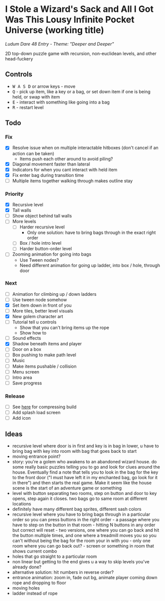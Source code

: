# **I Stole a Wizard's Sack and All I Got Was This Lousy Infinite Pocket Universe** (working title)
*Ludum Dare 48 Entry - Theme: "Deeper and Deeper"*

2D top-down puzzle game with recursion, non-euclidean levels, and other head-fuckery

## Controls
- <kbd>W A S D</kbd> or arrow keys - move
- <kbd>Q</kbd> - pick up item, like a key or a bag, or set down item if one is being held, or swap with item
- <kbd>E</kbd> - interact with something like going into a bag
- <kbd>R</kbd> - restart level

## Todo

### Fix
- [x] Resolve issue when on multiple interactable hitboxes (don't cancel if an action can be taken)
  - Items push each other around to avoid piling?
- [x] Diagonal movement faster than lateral
- [x] Indicators for when you cant interact with held item
- [x] Fix enter bag during transition time
- [ ] Multiple items together walking through makes outline stay

### Priority
- [x] Recursive level
- [x] Tall walls
- [ ] Show object behind tall walls
- [ ] More levels
  - [ ] Harder recursive level
    - Only one solution: have to bring bags through in the exact right order
  - [ ] Box / hole intro level
  - [ ] Harder button-order level
- [ ] Zooming animation for going into bags
  - Use Tween nodes?
  - Need different animation for going up ladder, into box / hole, through door

### Next
- [ ] Animation for climbing up / down ladders
- [ ] Use tween node somehow
- [x] Set item down in front of you
- [ ] More tiles, better level visuals
- [x] New golem character art
- [ ] Tutorial tell u controls
  - Show that you can't bring items up the rope
  - Show how to 
- [ ] Sound effects
- [x] Shadow beneath items and player
- [ ] Door on a box
- [ ] Box pushing to make path level
- [ ] Music
- [ ] Make items pushable / collision
- [ ] Menu screen
- [ ] Intro area
- [ ] Save progress

### Release
- [ ] See [here](https://www.reddit.com/r/godot/comments/8b67lb/guide_how_to_compress_wasmpck_file_to_make_html5/) for compressing build
- [ ] Add splash load screen
- [ ] Add icon

## Ideas
- recursive level where door is in first and key is in bag in lower, u have to bring bag with key into room with bag that goes back to start
- moving entrance point?
- story: you're a golem who awakens to an abandoned wizard house. do some really basic puzzles telling you to go and look for clues around the house. Eventually find a note that tells you to look in the bag for the key to the front door ("I must have left it in my enchanted bag, go look for it in there") and then starts the real game. Make it seem like the house scene is the start of an adventure game or something
- level with button separating two rooms, step on button and door to key opens, step again it closes. two bags go to same room at different locations
- definitely have many different bag sprites, different sash colors
- recursive level where you have to bring bags through in a particular order so you can press buttons in the right order - a passage where you have to step on the button in that room - hitting N buttons in any order but correct will reset - two versions, one where you can go back and hit the button multiple times, and one where a treadmill moves you so you can't without being the bag for the room your in with you - only one room where you can go back out? - screen or something in room that shows current combo
- holes that go straight to a particular room
- non linear but getting to the end gives u a way to skip levels you've already done?
- alternative solution: hit numbers in reverse order?
- entrance animation: zoom in, fade out bg, animate player coming down rope and dropping to floor
- moving holes
- ladder instead of rope